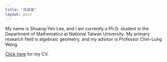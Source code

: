 ```yaml
---
title: "我是誰"
layout: post
---
```


My name is Shuang-Yen Lee, and I am currently a Ph.D. student in the Department of Mathematics at National Taiwan University. My primary research field is algebraic geometry, and my advisor is Professor Chin-Lung Wang. 

[Click here][CV] for my CV. 


[CV]: /CV.pdf
